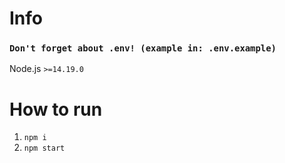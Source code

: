 # Info
### `Don't forget about .env! (example in: .env.example)`
 Node.js `>=14.19.0`

# How to run
1. `npm i`
2. `npm start`
